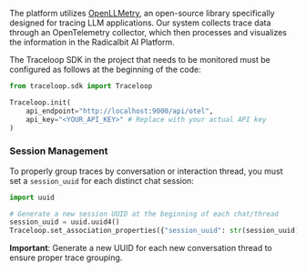 

The platform utilizes [OpenLLMetry](https://github.com/traceloop/openllmetry), an open-source library specifically designed for tracing LLM applications. Our system collects trace data through an OpenTelemetry collector, which then processes and visualizes the information in the Radicalbit AI Platform.

The Traceloop SDK in the project that needs to be monitored must be configured as follows at the beginning of the code:

```python
from traceloop.sdk import Traceloop

Traceloop.init(
    api_endpoint="http://localhost:9000/api/otel",
    api_key="<YOUR_API_KEY>" # Replace with your actual API key
)
```

### Session Management

To properly group traces by conversation or interaction thread, you must set a `session_uuid` for each distinct chat session:

```python
import uuid

# Generate a new session UUID at the beginning of each chat/thread
session_uuid = uuid.uuid4()
Traceloop.set_association_properties({"session_uuid": str(session_uuid)})
```

**Important**: Generate a new UUID for each new conversation thread to ensure proper trace grouping.